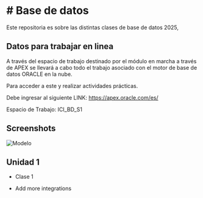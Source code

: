 
# # Base de datos

Este repositoria es sobre las distintas clases de base de datos 2025,

## Datos para trabajar en linea

A través del espacio de trabajo destinado por el módulo en marcha a través de APEX se llevará a cabo todo el trabajo asociado con el motor de base de datos ORACLE en la nube.

Para acceder a este y realizar actividades prácticas. 

Debe ingresar al siguiente LINK: https://apex.oracle.com/es/

Espacio de Trabajo: ICI_BD_S1


## Screenshots

![Modelo](C:\Users\damia\Desktop\Base-de-datos\Screenshots\modeloHR.png)

## Unidad 1

- Clase 1

- Add more integrations

